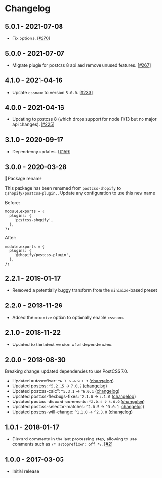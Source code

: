 # Changelog

## 5.0.1 - 2021-07-08

- Fix options. [[#270](https://github.com/Shopify/web-configs/pull/270)]

## 5.0.0 - 2021-07-07

- Migrate plugin for postcss 8 api and remove unused features. [[#267](https://github.com/Shopify/web-configs/pull/267)]

## 4.1.0 - 2021-04-16

- Update `cssnano` to version `5.0.0`. [[#233](https://github.com/Shopify/web-configs/pull/233)]

## 4.0.0 - 2021-04-16

- Updating to postcss 8 (which drops support for node 11/13 but no major api changes). [[#225](https://github.com/Shopify/web-configs/pull/225)]

## 3.1.0 - 2020-09-17

- Dependency updates. [[#159](https://github.com/Shopify/web-foundations/pull/159)]

## 3.0.0 - 2020-03-28

🚨Package rename

This package has been renamed from `postcss-shopify` to `@shopify/postcss-plugin.`. Update any configuration to use this new name

Before:

```
module.exports = {
  plugins: {
    'postcss-shopify',
  },
};
```

After:

```
module.exports = {
  plugins: {
    '@shopify/postcss-plugin',
  },
};
```

## 2.2.1 - 2019-01-17

- Removed a potentially buggy transform from the `minimize`-based preset

## 2.2.0 - 2018-11-26

- Added the `minimize` option to optionally enable `cssnano`.

## 2.1.0 - 2018-11-22

- Updated to the latest version of all dependencies.

## 2.0.0 - 2018-08-30

Breaking change: updated dependencies to use PostCSS 7.0.

- Updated autoprefixer: `^6.7.6` -> `9.1.3` ([changelog](https://github.com/postcss/autoprefixer/blob/master/CHANGELOG.md))
- Updated postcss: `^5.2.15` -> `7.0.2` ([changelog](https://github.com/postcss/postcss/blob/master/CHANGELOG.md))
- Updated postcss-calc": `^5.3.1` -> `^6.0.1` ([changelog](https://github.com/postcss/postcss-calc/blob/master/CHANGELOG.md))
- Updated postcss-flexbugs-fixes: `^2.1.0` -> `4.1.0` ([changelog](https://github.com/luisrudge/postcss-flexbugs-fixes/blob/master/CHANGELOG.md))
- Updated postcss-discard-comments: `^2.0.4` -> `4.0.0` ([changelog](https://github.com/cssnano/cssnano/blob/master/packages/postcss-discard-comments/CHANGELOG.md))
- Updated postcss-selector-matches: `^2.0.5` -> `^3.0.1` ([changelog](https://github.com/postcss/postcss-selector-matches/blob/master/CHANGELOG.md))
- Updated postcss-will-change: `^1.1.0` -> `^2.0.0` ([changelog](https://github.com/postcss/postcss-will-change/blob/master/CHANGELOG.md))

## 1.0.1 - 2018-01-17

- Discard comments in the last processing step, allowing to use comments such as `/* autoprefixer: off */`. [[#2](https://github.com/Shopify/postcss-shopify/pull/2)]

## 1.0.0 - 2017-03-05

- Initial release
